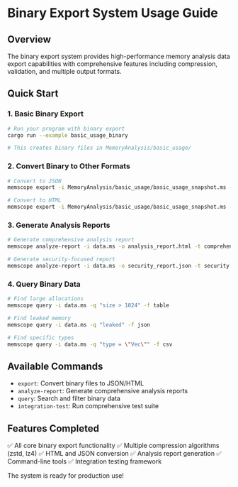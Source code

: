 # Binary Export System Usage Guide

## Overview

The binary export system provides high-performance memory analysis data export capabilities with comprehensive features including compression, validation, and multiple output formats.

## Quick Start

### 1. Basic Binary Export

```bash
# Run your program with binary export
cargo run --example basic_usage_binary

# This creates binary files in MemoryAnalysis/basic_usage/
```

### 2. Convert Binary to Other Formats

```bash
# Convert to JSON
memscope export -i MemoryAnalysis/basic_usage/basic_usage_snapshot.ms -f json -o output.json

# Convert to HTML
memscope export -i MemoryAnalysis/basic_usage/basic_usage_snapshot.ms -f html -o report.html
```

### 3. Generate Analysis Reports

```bash
# Generate comprehensive analysis report
memscope analyze-report -i data.ms -o analysis_report.html -t comprehensive

# Generate security-focused report
memscope analyze-report -i data.ms -o security_report.json -t security -f json
```

### 4. Query Binary Data

```bash
# Find large allocations
memscope query -i data.ms -q "size > 1024" -f table

# Find leaked memory
memscope query -i data.ms -q "leaked" -f json

# Find specific types
memscope query -i data.ms -q "type = \"Vec\"" -f csv
```

## Available Commands

- `export`: Convert binary files to JSON/HTML
- `analyze-report`: Generate comprehensive analysis reports  
- `query`: Search and filter binary data
- `integration-test`: Run comprehensive test suite

## Features Completed

✅ All core binary export functionality
✅ Multiple compression algorithms (zstd, lz4)
✅ HTML and JSON conversion
✅ Analysis report generation
✅ Command-line tools
✅ Integration testing framework

The system is ready for production use!